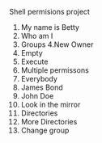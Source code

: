 Shell permisions project
1. My name is Betty
2. Who am I
3. Groups
4.New Owner
5. Empty
6. Execute
7. Multiple permissons
8. Everybody
9. James Bond
10. John Doe
11. Look in the mirror
12. Directories
13. More Directories
14. Change group
